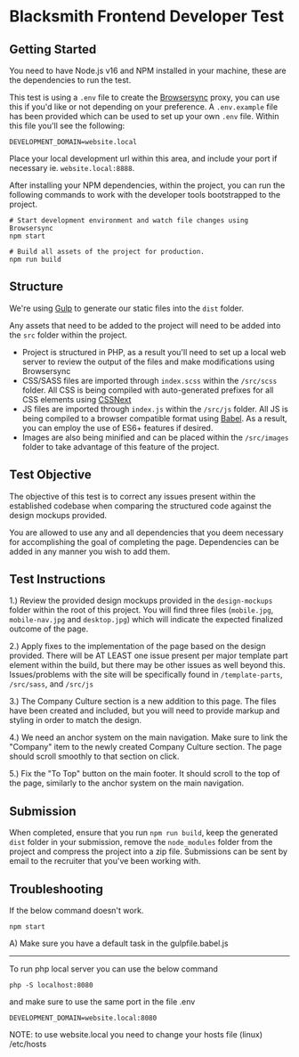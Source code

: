 # Blacksmith Frontend Developer Test

## Getting Started

You need to have Node.js v16 and NPM installed in your machine, these are the dependencies to run the test.

This test is using a `.env` file to create the [Browsersync](https://www.browsersync.io/) proxy, you can use this if you'd like or not depending on your preference. A `.env.example` file has been provided which can be used to set up your own `.env` file. Within this file you'll see the following:

```
DEVELOPMENT_DOMAIN=website.local
```

Place your local development url within this area, and include your port if necessary ie. `website.local:8888`.

After installing your NPM dependencies, within the project, you can run the following commands to work with the developer tools bootstrapped to the project.

```
# Start development environment and watch file changes using Browsersync
npm start

# Build all assets of the project for production.
npm run build
```

## Structure

We're using [Gulp](https://gulpjs.com/) to generate our static files into the `dist` folder.

Any assets that need to be added to the project will need to be added into the `src` folder within the project.

- Project is structured in PHP, as a result you'll need to set up a local web server to review the output of the files and make modifications using Browsersync
- CSS/SASS files are imported through `index.scss` within the `/src/scss` folder. All CSS is being compiled with auto-generated prefixes for all CSS elements using [CSSNext](https://cssnext.github.io/)
- JS files are imported through `index.js` within the `/src/js` folder. All JS is being compiled to a browser compatible format using [Babel](https://babeljs.io/). As a result, you can employ the use of ES6+ features if desired.
- Images are also being minified and can be placed within the `/src/images` folder to take advantage of this feature of the project.

## Test Objective

The objective of this test is to correct any issues present within the established codebase when comparing the structured code against the design mockups provided.

You are allowed to use any and all dependencies that you deem necessary for accomplishing the goal of completing the page. Dependencies can be added in any manner you wish to add them.

## Test Instructions

1.) Review the provided design mockups provided in the `design-mockups` folder within the root of this project. You will find three files (`mobile.jpg`, `mobile-nav.jpg` and `desktop.jpg`) which will indicate the expected finalized outcome of the page.

2.) Apply fixes to the implementation of the page based on the design provided. There will be AT LEAST one issue present per major template part element within the build, but there may be other issues as well beyond this. Issues/problems with the site will be specifically found in `/template-parts`, `/src/sass`, and `/src/js`

3.) The Company Culture section is a new addition to this page. The files have been created and included, but you will need to provide markup and styling in order to match the design.

4.) We need an anchor system on the main navigation. Make sure to link the "Company" item to the newly created Company Culture section. The page should scroll smoothly to that section on click.

5.) Fix the "To Top" button on the main footer. It should scroll to the top of the page, similarly to the anchor system on the main navigation.

## Submission

When completed, ensure that you run `npm run build`, keep the generated `dist` folder in your submission, remove the `node_modules` folder from the project and compress the project into a zip file. Submissions can be sent by email to the recruiter that you've been working with.

## Troubleshooting
If the below command doesn't work.
```
npm start
```
A) Make sure you have a default task in the gulpfile.babel.js

---
To run php local server you can use the below command
```
php -S localhost:8080
```
and make sure to use the same port in the file .env
```
DEVELOPMENT_DOMAIN=website.local:8080
```
NOTE: to use website.local you need to change your hosts file (linux) /etc/hosts